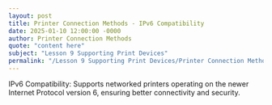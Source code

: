 ```yaml
---
layout: post
title: Printer Connection Methods - IPv6 Compatibility
date: 2025-01-10 12:00:00 -0000
author: Printer Connection Methods
quote: "content here"
subject: "Lesson 9 Supporting Print Devices"
permalink: "/Lesson 9 Supporting Print Devices/Printer Connection Methods/Printer Connection Methods - IPv6 Compatibility"
---
```


IPv6 Compatibility: Supports networked printers operating on the newer Internet Protocol version 6, ensuring better connectivity and security.
